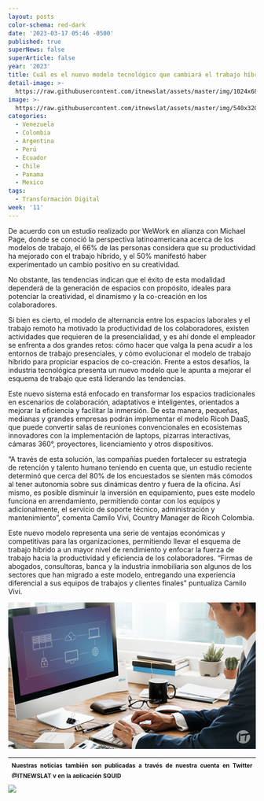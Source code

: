 ```yaml
---
layout: posts
color-schema: red-dark
date: '2023-03-17 05:46 -0500'
published: true
superNews: false
superArticle: false
year: '2023'
title: Cuál es el nuevo modelo tecnológico que cambiará el trabajo híbrido
detail-image: >-
  https://raw.githubusercontent.com/itnewslat/assets/master/img/1024x680/hombre-con-computadora-g.jpg
image: >-
  https://raw.githubusercontent.com/itnewslat/assets/master/img/540x320/hombre-con-computadora-p.jpg
categories:
  - Venezuela
  - Colombia
  - Argentina
  - Perú
  - Ecuador
  - Chile
  - Panama
  - Mexico
tags:
  - Transformación Digital
week: '11'
---
```

De acuerdo con un estudio realizado por WeWork en alianza con Michael Page, donde se conoció la perspectiva latinoamericana acerca de los modelos de trabajo, el 66% de las personas considera que su productividad ha mejorado con el trabajo híbrido, y el 50% manifestó haber experimentado un cambio positivo en su creatividad.
 
No obstante, las tendencias indican que el éxito de esta modalidad dependerá de la generación de espacios con propósito, ideales para potenciar la creatividad, el dinamismo y la co-creación en los colaboradores.
 
Si bien es cierto, el modelo de alternancia entre los espacios laborales y el trabajo remoto ha motivado la productividad de los colaboradores, existen actividades que requieren de la presencialidad, y es ahí donde el empleador se enfrenta a dos grandes retos: cómo hacer que valga la pena acudir a los entornos de trabajo presenciales, y cómo evolucionar el modelo de trabajo híbrido para propiciar espacios de co-creación. Frente a estos desafíos, la industria tecnológica presenta un nuevo modelo que le apunta a mejorar el esquema de trabajo que está liderando las tendencias.
 
Este nuevo sistema está enfocado en transformar los espacios tradicionales en escenarios de colaboración, adaptativos e inteligentes, orientados a mejorar la eficiencia y facilitar la inmersión. De esta manera, pequeñas, medianas y grandes empresas podrán implementar el modelo Ricoh DaaS, que puede convertir salas de reuniones convencionales en ecosistemas innovadores con la implementación de laptops, pizarras interactivas, cámaras 360°, proyectores, licenciamiento y otros dispositivos.
 
“A través de esta solución, las compañías pueden fortalecer su estrategia de retención y talento humano teniendo en cuenta que, un estudio reciente determinó que cerca del 80% de los encuestados se sienten más cómodos al tener autonomía sobre sus dinámicas dentro y fuera de la oficina. Así mismo, es posible disminuir la inversión en equipamiento, pues este modelo funciona en arrendamiento, permitiendo contar con los equipos y adicionalmente, el servicio de soporte técnico, administración y mantenimiento”, comenta Camilo Vivi, Country Manager de Ricoh Colombia.
 
Este nuevo modelo representa una serie de ventajas económicas y competitivas para las organizaciones, permitiendo llevar el esquema de trabajo híbrido a un mayor nivel de rendimiento y enfocar la fuerza de trabajo hacia la productividad y eficiencia de los colaboradores. “Firmas de abogados, consultoras, banca y la industria inmobiliaria son algunos de los sectores que han migrado a este modelo, entregando una experiencia diferencial a sus equipos de trabajos y clientes finales” puntualiza Camilo Vivi.

![](https://raw.githubusercontent.com/itnewslat/assets/master/img/540x320/hombre-con-computadora-p.jpg)

<table style="height: 42px;" width="569">
<tbody>
<tr>
<td style="text-align: justify;"><sub><strong>Nuestras noticias también son publicadas a través de nuestra cuenta en Twitter <a href="https://twitter.com/itnewslat?lang=es">@ITNEWSLAT</a> y en la aplicación <a href="https://squidapp.co/en/">SQUID</a></strong></sub></td>
</tr>
</tbody>
</table>
<img src="https://tracker.metricool.com/c3po.jpg?hash=56f88a41e39ab42c063cc51676587a04"/>